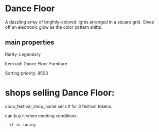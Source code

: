 # Dance Floor

A dazzling array of brightly-colored lights arranged in a square grid. Gives off an electronic glow as the color pattern shifts.

## main properties

Rarity: Legendary

Item uid: Dance Floor Furniture

Sorting priority: 9500

# shops selling Dance Floor:

coco_festival_shop_name sells it for 3 festival tokens.

  can buy it when meeting conditions: 

    - it is spring